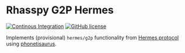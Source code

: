# Rhasspy G2P Hermes

[![Continous Integration](https://github.com/rhasspy/rhasspy-g2p-hermes/workflows/Tests/badge.svg)](https://github.com/rhasspy/rhasspy-g2p-hermes/actions)
[![GitHub license](https://img.shields.io/github/license/rhasspy/rhasspy-g2p-hermes.svg)](https://github.com/rhasspy/rhasspy-g2p-hermes/blob/master/LICENSE)

Implements (provisional) `hermes/g2p` functionality from [Hermes protocol](https://docs.snips.ai/reference/hermes) using [phonetisaurus](https://github.com/AdolfVonKleist/Phonetisaurus).
